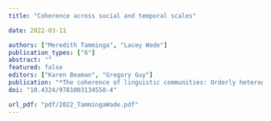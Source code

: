 ```yaml
---
title: "Coherence across social and temporal scales"

date: 2022-03-11

authors: ["Meredith Tamminga", "Lacey Wade"]
publication_types: ["6"]
abstract: ""
featured: false
editors: ["Karen Beaman", "Gregory Guy"]
publication: "*The coherence of linguistic communities: Orderly heterogeneity and social meaning*"
doi: "10.4324/9781003134558-4"

url_pdf: "pdf/2022_TammingaWade.pdf"
---
```


